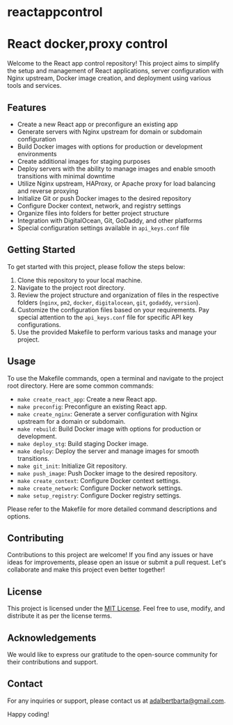 # reactappcontrol

# React docker,proxy control

Welcome to the React app control repository! This project aims to simplify the setup and management of React applications, server configuration with Nginx upstream, Docker image creation, and deployment using various tools and services.

## Features

- Create a new React app or preconfigure an existing app
- Generate servers with Nginx upstream for domain or subdomain configuration
- Build Docker images with options for production or development environments
- Create additional images for staging purposes
- Deploy servers with the ability to manage images and enable smooth transitions with minimal downtime
- Utilize Nginx upstream, HAProxy, or Apache proxy for load balancing and reverse proxying
- Initialize Git or push Docker images to the desired repository
- Configure Docker context, network, and registry settings
- Organize files into folders for better project structure
- Integration with DigitalOcean, Git, GoDaddy, and other platforms
- Special configuration settings available in `api_keys.conf` file

## Getting Started

To get started with this project, please follow the steps below:

1. Clone this repository to your local machine.
2. Navigate to the project root directory.
3. Review the project structure and organization of files in the respective folders (`nginx`, `pm2`, `docker`, `digitalocean`, `git`, `godaddy`, `version`).
4. Customize the configuration files based on your requirements. Pay special attention to the `api_keys.conf` file for specific API key configurations.
5. Use the provided Makefile to perform various tasks and manage your project.

## Usage

To use the Makefile commands, open a terminal and navigate to the project root directory. Here are some common commands:

- `make create_react_app`: Create a new React app.
- `make preconfig`: Preconfigure an existing React app.
- `make create_nginx`: Generate a server configuration with Nginx upstream for a domain or subdomain.
- `make rebuild`: Build Docker image with options for production or development.
- `make deploy_stg`: Build staging Docker image.
- `make deploy`: Deploy the server and manage images for smooth transitions.
- `make git_init`: Initialize Git repository.
- `make push_image`: Push Docker image to the desired repository.
- `make create_context`: Configure Docker context settings.
- `make create_network`: Configure Docker network settings.
- `make setup_registry`: Configure Docker registry settings.

Please refer to the Makefile for more detailed command descriptions and options.

## Contributing

Contributions to this project are welcome! If you find any issues or have ideas for improvements, please open an issue or submit a pull request. Let's collaborate and make this project even better together!

## License

This project is licensed under the [MIT License](LICENSE). Feel free to use, modify, and distribute it as per the license terms.

## Acknowledgements

We would like to express our gratitude to the open-source community for their contributions and support.

## Contact

For any inquiries or support, please contact us at [adalbertbarta@gmail.com](mailto:adalbertbarta@gmail.com).

Happy coding!
